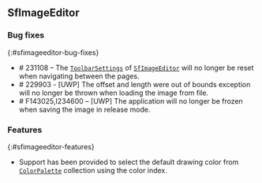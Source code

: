 ## SfImageEditor

### Bug fixes
{:#sfimageeditor-bug-fixes}

* \# 231108 – The [`ToolbarSettings`](https://help.syncfusion.com/xamarin/sfimageeditor/toolbarcustomization) of [`SfImageEditor`](https://help.syncfusion.com/xamarin/sfimageeditor/getting-started) will no longer be reset when navigating between the pages.
* \# 229903 - [UWP] The offset and length were out of bounds exception will no longer be thrown when loading the image from file.
* \# F143025,I234600 – [UWP] The application will no longer be frozen when saving the image in release mode.

### Features
{:#sfimageeditor-features}
* Support has been provided to select the default drawing color from [`ColorPalette`](https://help.syncfusion.com/xamarin/sfimageeditor/toolbarcustomization#to-customize-the-colorpalette) collection using the color index.
